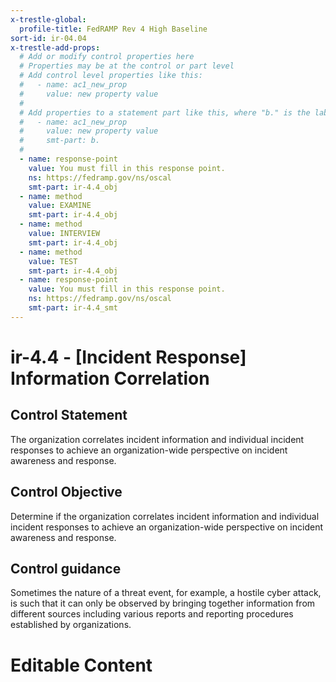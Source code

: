```yaml
---
x-trestle-global:
  profile-title: FedRAMP Rev 4 High Baseline
sort-id: ir-04.04
x-trestle-add-props:
  # Add or modify control properties here
  # Properties may be at the control or part level
  # Add control level properties like this:
  #   - name: ac1_new_prop
  #     value: new property value
  #
  # Add properties to a statement part like this, where "b." is the label of the target statement part
  #   - name: ac1_new_prop
  #     value: new property value
  #     smt-part: b.
  #
  - name: response-point
    value: You must fill in this response point.
    ns: https://fedramp.gov/ns/oscal
    smt-part: ir-4.4_obj
  - name: method
    value: EXAMINE
    smt-part: ir-4.4_obj
  - name: method
    value: INTERVIEW
    smt-part: ir-4.4_obj
  - name: method
    value: TEST
    smt-part: ir-4.4_obj
  - name: response-point
    value: You must fill in this response point.
    ns: https://fedramp.gov/ns/oscal
    smt-part: ir-4.4_smt
---
```


# ir-4.4 - \[Incident Response\] Information Correlation

## Control Statement

The organization correlates incident information and individual incident responses to achieve an organization-wide perspective on incident awareness and response.

## Control Objective

Determine if the organization correlates incident information and individual incident responses to achieve an organization-wide perspective on incident awareness and response.

## Control guidance

Sometimes the nature of a threat event, for example, a hostile cyber attack, is such that it can only be observed by bringing together information from different sources including various reports and reporting procedures established by organizations.

# Editable Content

<!-- Make additions and edits below -->
<!-- The above represents the contents of the control as received by the profile, prior to additions. -->
<!-- If the profile makes additions to the control, they will appear below. -->
<!-- The above markdown may not be edited but you may edit the content below, and/or introduce new additions to be made by the profile. -->
<!-- If there is a yaml header at the top, parameter values may be edited. Use --set-parameters to incorporate the changes during assembly. -->
<!-- The content here will then replace what is in the profile for this control, after running profile-assemble. -->
<!-- The added parts in the profile for this control are below.  You may edit them and/or add new ones. -->
<!-- Each addition must have a heading either of the form ## Control my_addition_name -->
<!-- or ## Part a. (where the a. refers to one of the control statement labels.) -->
<!-- "## Control" parts are new parts added after the statement part. -->
<!-- "## Part" parts are new parts added into the top-level statement part with that label. -->
<!-- Subparts may be added with nested hash levels of the form ### My Subpart Name -->
<!-- underneath the parent ## Control or ## Part being added -->
<!-- See https://ibm.github.io/compliance-trestle/tutorials/ssp_profile_catalog_authoring/ssp_profile_catalog_authoring for guidance. -->
